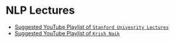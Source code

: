 # NLP Lectures

- [Suggested YouTube Playlist of `Stanford Univesrity Lectures`](https://www.youtube.com/playlist?list=PLLssT5z_DsK8HbD2sPcUIDfQ7zmBarMYv)
- [Suggested YouTube Playlist of `Krish Naik`](https://www.youtube.com/playlist?list=PLZoTAELRMXVMdJ5sqbCK2LiM0HhQVWNzm)

